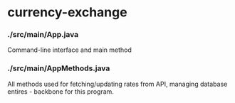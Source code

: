 # currency-exchange

### ./src/main/App.java
Command-line interface and main method

### ./src/main/AppMethods.java
All methods used for fetching/updating rates from API, managing database entires - backbone for this program.
